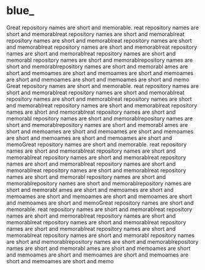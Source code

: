 # blue_
Great repository names are short and memorable.
reat repository names are short and memorablreat repository names are short and memorablreat repository names are short and memorablreat repository names are short and memorablreat repository names are short and memorablreat repository names are short and memorablreat repository names are short and memorabl
repository names are short and memorablrepository names are short and memorablrepository names are short and memorabl
ames are short and memoames are short and memoames are short and memoames are short and memoames are short and memoames are short and memo
Great repository names are short and memorable. reat repository names are short and memorablreat repository names are short and memorablreat repository names are short and memorablreat repository names are short and memorablreat repository names are short and memorablreat repository names are short and memorablreat repository names are short and memorabl repository names are short and memorablrepository names are short and memorablrepository names are short and memorabl ames are short and memoames are short and memoames are short and memoames are short and memoames are short and memoames are short and memoGreat repository names are short and memorable. reat repository names are short and memorablreat repository names are short and memorablreat repository names are short and memorablreat repository names are short and memorablreat repository names are short and memorablreat repository names are short and memorablreat repository names are short and memorabl repository names are short and memorablrepository names are short and memorablrepository names are short and memorabl ames are short and memoames are short and memoames are short and memoames are short and memoames are short and memoames are short and memoGreat repository names are short and memorable. reat repository names are short and memorablreat repository names are short and memorablreat repository names are short and memorablreat repository names are short and memorablreat repository names are short and memorablreat repository names are short and memorablreat repository names are short and memorabl repository names are short and memorablrepository names are short and memorablrepository names are short and memorabl ames are short and memoames are short and memoames are short and memoames are short and memoames are short and memoames are short and memo
